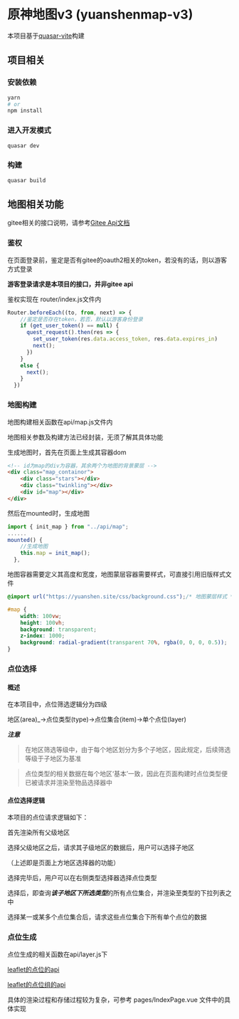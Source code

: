 # 原神地图v3 (yuanshenmap-v3)

本项目基于[quasar-vite](https://quasar.dev/start/quasar-cli)构建

## 项目相关
### 安装依赖
```bash
yarn
# or
npm install
```

### 进入开发模式
```bash
quasar dev
```

### 构建
```bash
quasar build
```

## 地图相关功能
gitee相关的接口说明，请参考[Gitee Api文档](https://gitee.com/api/v5/swagger)
### 鉴权
在页面登录前，鉴定是否有gitee的oauth2相关的token，若没有的话，则以游客方式登录

**游客登录请求是本项目的接口，并非gitee api**

鉴权实现在 router/index.js文件内

```javascript
Router.beforeEach((to, from, next) => {
    //鉴定是否存在token，若否，默认以游客身份登录
    if (get_user_token() == null) {
      quest_request().then(res => {
        set_user_token(res.data.access_token, res.data.expires_in)
        next();
      })
    }
    else {
      next();
    }
  })
```
### 地图构建

地图构建相关函数在api/map.js文件内

地图相关参数及构建方法已经封装，无须了解其具体功能

生成地图时，首先在页面上生成其容器dom

```html
<!-- id为map的div为容器，其余两个为地图的背景蒙层 -->
<div class="map_containor">
    <div class="stars"></div>
    <div class="twinkling"></div>
    <div id="map"></div>
</div>
```
然后在mounted时，生成地图
```javascript
import { init_map } from "../api/map";
......
mounted() {
    //生成地图
    this.map = init_map();
  },
```
地图容器需要定义其高度和宽度，地图蒙层容器需要样式，可直接引用旧版样式文件

```css
@import url("https://yuanshen.site/css/background.css");/* 地图蒙层样式 */

#map {
    width: 100vw;
    height: 100vh;
    background: transparent;
    z-index: 1000;
    background: radial-gradient(transparent 70%, rgba(0, 0, 0, 0.5));
}
```
### 点位选择

#### 概述

在本项目中，点位筛选逻辑分为四级

地区(area)_→点位类型(type)→点位集合(item)→单个点位(layer)

***注意***

>在地区筛选等级中，由于每个地区划分为多个子地区，因此规定，后续筛选等级于子地区为基准

>点位类型的相关数据在每个地区‘基本’一致，因此在页面构建时点位类型便已被请求并渲染至物品选择器中

#### 点位选择逻辑

本项目的点位请求逻辑如下：

首先渲染所有父级地区

选择父级地区之后，请求其子级地区的数据后，用户可以选择子地区

（上述即是页面上方地区选择器的功能）

选择完毕后，用户可以在右侧类型选择器选择点位类型

选择后，即查询***该子地区下所选类型***的所有点位集合，并渲染至类型的下拉列表之中

选择某一或某多个点位集合后，请求这些点位集合下所有单个点位的数据

### 点位生成

点位生成的相关函数在api/layer.js下

[leaflet的点位的api](https://leafletjs.com/reference.html#marker)

[leaflet的点位组的api](https://leafletjs.com/reference.html#layergroup)

具体的渲染过程和存储过程较为复杂，可参考 pages/IndexPage.vue 文件中的具体实现
